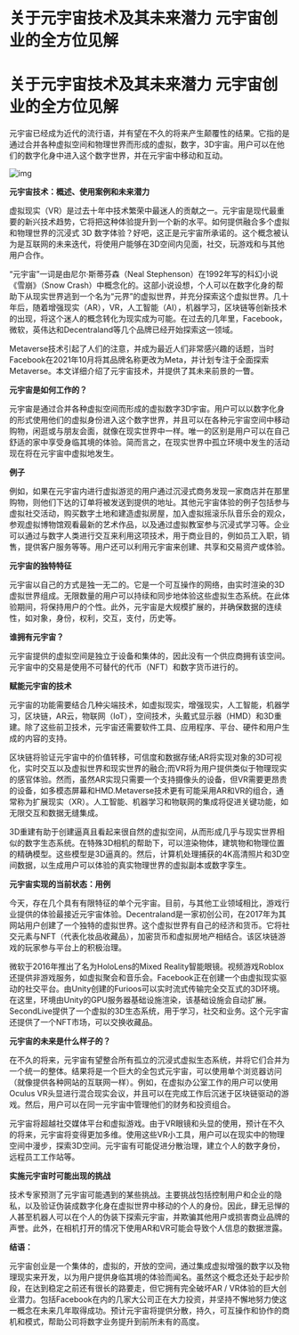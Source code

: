 # 关于元宇宙技术及其未来潜力 元宇宙创业的全方位见解


# 关于元宇宙技术及其未来潜力 元宇宙创业的全方位见解 

元宇宙已经成为近代的流行语，并有望在不久的将来产生颠覆性的结果。它指的是通过合并各种虚拟空间和物理世界而形成的虚拟，数字，3D宇宙。用户可以在他们的数字化身中进入这个数字世界，并在元宇宙中移动和互动。

![img](https://p0.itc.cn/images01/20220613/74b6cb3275234724a4a17c6d53bfe942.jpeg)

**元宇宙技术：概述、使用案例和未来潜力**

虚拟现实（VR）是过去十年中技术繁荣中最迷人的贡献之一。元宇宙是现代最重要的新兴技术趋势，它将把这种体验提升到一个新的水平。如何提供融合多个虚拟和物理世界的沉浸式 3D 数字体验？好吧，这正是元宇宙所承诺的。这个概念被认为是互联网的未来迭代，将使用户能够在3D空间内见面，社交，玩游戏和与其他用户合作。

“元宇宙”一词是由尼尔·斯蒂芬森（Neal Stephenson）在1992年写的科幻小说《雪崩》（Snow Crash）中概念化的。这部小说设想，个人可以在数字化身的帮助下从现实世界逃到一个名为“元界”的虚拟世界，并充分探索这个虚拟世界。几十年后，随着增强现实（AR），VR，人工智能（AI），机器学习，区块链等创新技术的出现，将这个迷人的概念转化为现实成为可能。在过去的几年里，Facebook，微软，英伟达和Decentraland等几个品牌已经开始探索这一领域。

Metaverse技术引起了人们的注意，并成为最近人们非常感兴趣的话题，当时Facebook在2021年10月将其品牌名称更改为Meta，并计划专注于全面探索Metaverse。本文详细介绍了元宇宙技术，并提供了其未来前景的一瞥。

**元宇宙是如何工作的？**

元宇宙是通过合并各种虚拟空间而形成的虚拟数字3D宇宙。用户可以以数字化身的形式使用他们的虚拟身份进入这个数字世界，并且可以在各种元宇宙空间中移动购物，闲逛或与朋友会面，就像在现实世界中一样。唯一的区别是用户可以在自己舒适的家中享受身临其境的体验。简而言之，在现实世界中孤立环境中发生的活动现在将在元宇宙中虚拟地发生。

**例子**

例如，如果在元宇宙内进行虚拟游览的用户通过沉浸式商务发现一家商店并在那里购物，则他们下达的订单将被发送到提供的地址。其他元宇宙体验的例子包括参与虚拟社交活动，购买数字土地和建造虚拟房屋，加入虚拟摇滚乐队音乐会的观众，参观虚拟博物馆观看最新的艺术作品，以及通过虚拟教室参与沉浸式学习等。企业可以通过与数字人类进行交互来利用这项技术，用于商业目的，例如员工入职，销售，提供客户服务等等。用户还可以利用元宇宙来创建、共享和交易资产或体验。

**元宇宙的独特特征**

元宇宙以自己的方式是独一无二的。它是一个可互操作的网络，由实时渲染的3D虚拟世界组成。无限数量的用户可以持续和同步地体验这些虚拟生态系统。在此体验期间，将保持用户的个性。此外，元宇宙是大规模扩展的，并确保数据的连续性，如对象，身份，权利，交互，支付，历史等。

**谁拥有元宇宙？**

元宇宙提供的虚拟空间是独立于设备和集体的，因此没有一个供应商拥有该空间。元宇宙中的交易是使用不可替代的代币（NFT）和数字货币进行的。

**赋能元宇宙的技术**

元宇宙的功能需要结合几种尖端技术，如虚拟现实，增强现实，人工智能，机器学习，区块链，AR云，物联网（IoT），空间技术，头戴式显示器（HMD）和3D重建。除了这些前卫技术，元宇宙还需要软件工具、应用程序、平台、硬件和用户生成的内容的支持。

区块链将验证元宇宙中的价值转移，可信度和数据存储;AR将实现对象的3D可视化，实时交互以及虚拟世界和现实世界的融合;而VR将为用户提供类似于物理现实的感官体验。然而，虽然AR实现只需要一个支持摄像头的设备，但VR需要更昂贵的设备，如多模态屏幕和HMD.Metaverse技术更有可能采用AR和VR的组合，通常称为扩展现实（XR）。人工智能、机器学习和物联网的集成将促进关键功能，如无限交互和数据无缝集成。

3D重建有助于创建逼真且看起来很自然的虚拟空间，从而形成几乎与现实世界相似的数字生态系统。在特殊3D相机的帮助下，可以渲染物体，建筑物和物理位置的精确模型。这些模型是3D逼真的。然后，计算机处理捕获的4K高清照片和3D空间数据，以生成用户可以体验的真实物理世界的虚拟副本或数字孪生。

**元宇宙实现的当前状态：用例**

今天，存在几个具有有限特征的单个元宇宙。目前，与其他工业领域相比，游戏行业提供的体验最接近元宇宙体验。Decentraland是一家初创公司，在2017年为其网站用户创建了一个独特的虚拟世界。这个虚拟世界有自己的经济和货币。它将社交元素与NFT（代表化妆品收藏品），加密货币和虚拟房地产相结合。该区块链游戏的玩家参与平台上的积极治理。

微软于2016年推出了名为HoloLens的Mixed Reality智能眼镜。视频游戏Roblox还提供非游戏服务，如虚拟聚会和音乐会。Facebook正在创建一个由虚拟现实驱动的社交平台。由Unity创建的Furioos可以实时流式传输完全交互式的3D环境。在这里，环境由Unity的GPU服务器基础设施渲染，该基础设施会自动扩展。SecondLive提供了一个虚拟的3D生态系统，用于学习，社交和业务。这个元宇宙还提供了一个NFT市场，可以交换收藏品。

**元宇宙的未来是什么样子的？**

在不久的将来，元宇宙有望整合所有孤立的沉浸式虚拟生态系统，并将它们合并为一个统一的整体。结果将是一个巨大的全包式元宇宙，可以使用单个浏览器访问（就像提供各种网站的互联网一样）。例如，在虚拟办公室工作的用户可以使用Oculus VR头显进行混合现实会议，并且可以在完成工作后沉迷于区块链驱动的游戏。然后，用户可以在同一元宇宙中管理他们的财务和投资组合。

元宇宙将超越社交媒体平台和虚拟游戏。由于VR眼镜和头显的使用，预计在不久的将来，元宇宙将变得更加多维。使用这些VR小工具，用户可以在现实中的物理空间中漫步，探索3D空间。元宇宙有可能促进分散治理，建立个人的数字身份，远程员工工作站等。

**实施元宇宙时可能出现的挑战**

技术专家预测了元宇宙可能遇到的某些挑战。主要挑战包括控制用户和企业的隐私，以及验证伪装成数字化身在虚拟世界中移动的个人的身份。因此，肆无忌惮的人甚至机器人可以在个人的伪装下探索元宇宙，并欺骗其他用户或损害商业品牌的声誉。此外，在相机打开的情况下使用AR和VR可能会导致个人信息的数据泄露。

**结语：**

元宇宙创业是一个集体的，虚拟的，开放的空间，通过集成虚拟增强的数字以及物理现实来开发，以为用户提供身临其境的体验而闻名。虽然这个概念还处于起步阶段，在达到稳定之前还有很长的路要走，但它拥有完全破坏AR / VR体验的巨大创业潜力。包括Facebook在内的几家大公司正在大力投资，并坚持不懈地努力使这一概念在未来几年取得成功。预计元宇宙将提供分散，持久，可互操作和协作的商机和模式，帮助公司将数字业务提升到前所未有的高度。


